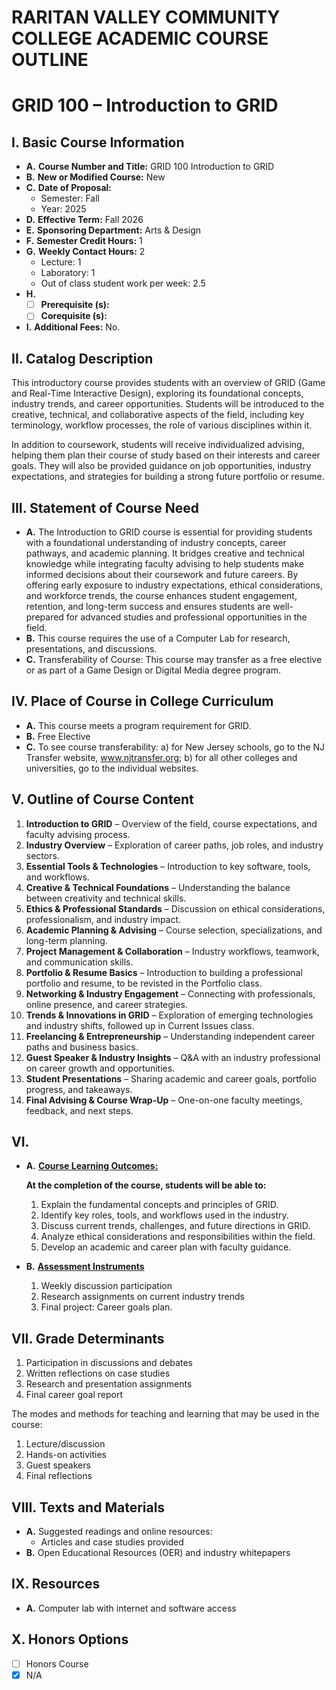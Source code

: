 # RARITAN VALLEY COMMUNITY COLLEGE ACADEMIC COURSE OUTLINE

# GRID 100 – Introduction to GRID

## I. Basic Course Information

- **A.** **Course Number and Title:** GRID 100 Introduction to GRID
- **B.** **New or Modified Course:** New
- **C.** **Date of Proposal:**  
    - Semester: Fall  
    - Year: 2025
- **D.** **Effective Term:** Fall 2026
- **E.** **Sponsoring Department:** Arts & Design
- **F.** **Semester Credit Hours:** 1
- **G.** **Weekly Contact Hours:** 2  
    - Lecture: 1
    - Laboratory: 1  
    - Out of class student work per week: 2.5
- **H.** 
    - [ ] **Prerequisite (s):**
    - [ ] **Corequisite (s):** 
- **I.** **Additional Fees:** No.

## II. Catalog Description

This introductory course provides students with an overview of GRID (Game and Real-Time Interactive Design), exploring its foundational concepts, industry trends, and career opportunities. Students will be introduced to the creative, technical, and collaborative aspects of the field, including key terminology, workflow processes, the role of various disciplines within it.

In addition to coursework, students will receive individualized advising, helping them plan their course of study based on their interests and career goals. They will also be provided guidance on job opportunities, industry expectations, and strategies for building a strong future portfolio or resume.

## III. Statement of Course Need

- **A.** The Introduction to GRID course is essential for providing students with a foundational understanding of industry concepts, career pathways, and academic planning. It bridges creative and technical knowledge while integrating faculty advising to help students make informed decisions about their coursework and future careers. By offering early exposure to industry expectations, ethical considerations, and workforce trends, the course enhances student engagement, retention, and long-term success and ensures students are well-prepared for advanced studies and professional opportunities in the field.
- **B.** This course requires the use of a Computer Lab for research, presentations, and discussions.
- **C.** Transferability of Course: This course may transfer as a free elective or as part of a Game Design or Digital Media degree program.

## IV. Place of Course in College Curriculum

- **A.** This course meets a program requirement for GRID.
- **B.** Free Elective
- **C.** To see course transferability: a) for New Jersey schools, go to the NJ Transfer website, www.njtransfer.org; b) for all other colleges and universities, go to the individual websites.

## V. Outline of Course Content

1. **Introduction to GRID** – Overview of the field, course expectations, and faculty advising process.  
2. **Industry Overview** – Exploration of career paths, job roles, and industry sectors.  
3. **Essential Tools & Technologies** – Introduction to key software, tools, and workflows.  
4. **Creative & Technical Foundations** – Understanding the balance between creativity and technical skills.  
5. **Ethics & Professional Standards** – Discussion on ethical considerations, professionalism, and industry impact.  
6. **Academic Planning & Advising** – Course selection, specializations, and long-term planning.  
7. **Project Management & Collaboration** – Industry workflows, teamwork, and communication skills.  
8. **Portfolio & Resume Basics** – Introduction to building a professional portfolio and resume, to be revisted in the Portfolio class.
9. **Networking & Industry Engagement** – Connecting with professionals, online presence, and career strategies.  
10. **Trends & Innovations in GRID** – Exploration of emerging technologies and industry shifts, followed up in Current Issues class.
11. **Freelancing & Entrepreneurship** – Understanding independent career paths and business basics.  
12. **Guest Speaker & Industry Insights** – Q&A with an industry professional on career growth and opportunities.  
13. **Student Presentations** – Sharing academic and career goals, portfolio progress, and takeaways.  
14. **Final Advising & Course Wrap-Up** – One-on-one faculty meetings, feedback, and next steps.  

## VI. 

- **A.** **<u>Course Learning Outcomes:</u>**  

    **At the completion of the course, students will be able to:**  
    1. Explain the fundamental concepts and principles of GRID.
    1. Identify key roles, tools, and workflows used in the industry.
    1. Discuss current trends, challenges, and future directions in GRID.
    1. Analyze ethical considerations and responsibilities within the field.
    1. Develop an academic and career plan with faculty guidance.

- **B.** **<u>Assessment Instruments</u>**  
    1. Weekly discussion participation  
    2. Research assignments on current industry trends
    3. Final project: Career goals plan.

## VII. Grade Determinants

1. Participation in discussions and debates  
2. Written reflections on case studies  
3. Research and presentation assignments
4. Final career goal report

The modes and methods for teaching and learning that may be used in the course:

1. Lecture/discussion  
4. Hands-on activities 
5. Guest speakers 
6. Final reflections

## VIII. Texts and Materials
- **A.** Suggested readings and online resources:
    - Articles and case studies provided 
- **B.** Open Educational Resources (OER) and industry whitepapers

## IX. Resources
- **A.** Computer lab with internet and software access

## X. Honors Options
- [ ] Honors Course
- [x] N/A